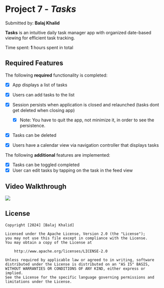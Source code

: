 # Project 7 - *Tasks*

Submitted by: **Balaj Khalid**

**Tasks** is an intuitive daily task manager app with organized date-based viewing for efficient task tracking.

Time spent: **1** hours spent in total

## Required Features

The following **required** functionality is completed:

- [x] App displays a list of tasks
- [x] Users can add tasks to the list
- [x] Session persists when application is closed and relaunched (tasks dont get deleted when closing app) 
  - [x] Note: You have to quit the app, not minimize it, in order to see the persistence.
- [x] Tasks can be deleted
- [x] Users have a calendar view via navigation controller that displays tasks	


The following **additional** features are implemented:

- [x] Tasks can be toggled completed
- [x] User can edit tasks by tapping on the task in the feed view

## Video Walkthrough
<div>
    <a href="https://www.loom.com/share/08b272aaf2f5414fb875ea4b43bc344b">
    </a>
    <a href="https://www.loom.com/share/08b272aaf2f5414fb875ea4b43bc344b">
      <img style="max-width:300px;" src="https://cdn.loom.com/sessions/thumbnails/08b272aaf2f5414fb875ea4b43bc344b-with-play.gif">
    </a>
  </div>

## License

    Copyright [2024] [Balaj Khalid]

    Licensed under the Apache License, Version 2.0 (the "License");
    you may not use this file except in compliance with the License.
    You may obtain a copy of the License at

        http://www.apache.org/licenses/LICENSE-2.0

    Unless required by applicable law or agreed to in writing, software
    distributed under the License is distributed on an "AS IS" BASIS,
    WITHOUT WARRANTIES OR CONDITIONS OF ANY KIND, either express or implied.
    See the License for the specific language governing permissions and
    limitations under the License.
